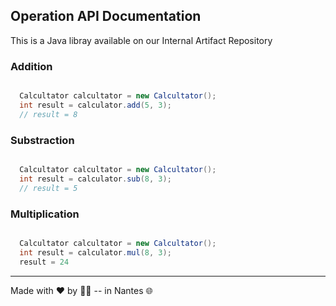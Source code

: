 

## Operation API Documentation

This is a Java libray available on our Internal Artifact Repository


### Addition

```java

  Calcultator calcultator = new Calcultator();
  int result = calculator.add(5, 3);
  // result = 8

```

### Substraction

```java

  Calcultator calcultator = new Calcultator();
  int result = calculator.sub(8, 3);
  // result = 5

```

### Multiplication

```java

  Calcultator calcultator = new Calcultator();
  int result = calculator.mul(8, 3);
  result = 24

```

---

Made with ❤️  by 👨‍💻  -- in Nantes 🌐
